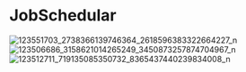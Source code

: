# JobSchedular
![123551703_2738366139746364_2618596383322664227_n](https://user-images.githubusercontent.com/69636277/98065559-d6971100-1e7a-11eb-9e85-79ccb73afa60.png)
![123506686_3158621014265249_3450873257874704967_n](https://user-images.githubusercontent.com/69636277/98065623-ee6e9500-1e7a-11eb-9856-0dfe8c82cd39.png)
![123512711_719135085350732_8365437440239834008_n](https://user-images.githubusercontent.com/69636277/98065678-0f36ea80-1e7b-11eb-9615-8096f001df37.png)
